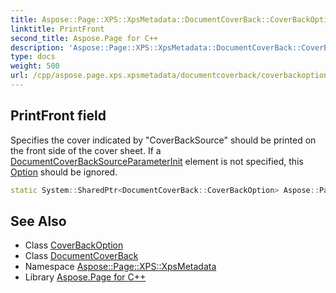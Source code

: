 ```yaml
---
title: Aspose::Page::XPS::XpsMetadata::DocumentCoverBack::CoverBackOption::PrintFront field
linktitle: PrintFront
second_title: Aspose.Page for C++
description: 'Aspose::Page::XPS::XpsMetadata::DocumentCoverBack::CoverBackOption::PrintFront field. Specifies the cover indicated by "CoverBackSource" should be printed on the front side of the cover sheet. If a DocumentCoverBackSourceParameterInit element is not specified, this Option should be ignored in C++.'
type: docs
weight: 500
url: /cpp/aspose.page.xps.xpsmetadata/documentcoverback/coverbackoption/printfront/
---
```

## PrintFront field


Specifies the cover indicated by "CoverBackSource" should be printed on the front side of the cover sheet. If a [DocumentCoverBackSource](../../../documentcoverbacksource/)[ParameterInit](../../../parameterinit/) element is not specified, this [Option](../../../option/) should be ignored.

```cpp
static System::SharedPtr<DocumentCoverBack::CoverBackOption> Aspose::Page::XPS::XpsMetadata::DocumentCoverBack::CoverBackOption::PrintFront
```

## See Also

* Class [CoverBackOption](../)
* Class [DocumentCoverBack](../../)
* Namespace [Aspose::Page::XPS::XpsMetadata](../../../)
* Library [Aspose.Page for C++](../../../../)
